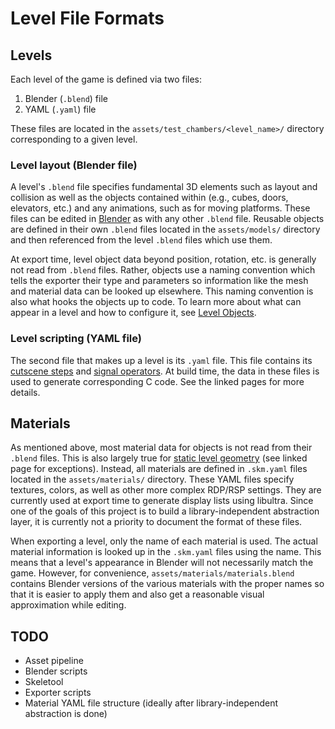 # Level File Formats

## Levels

Each level of the game is defined via two files:

1. Blender (`.blend`) file
2. YAML (`.yaml`) file

These files are located in the `assets/test_chambers/<level_name>/` directory
corresponding to a given level.

### Level layout (Blender file)

A level's `.blend` file specifies fundamental 3D elements such as layout and
collision as well as the objects contained within (e.g., cubes, doors,
elevators, etc.) and any animations, such as for moving platforms. These files
can be edited in [Blender](https://www.blender.org/) as with any other `.blend`
file. Reusable objects are defined in their own `.blend` files located in the
`assets/models/` directory and then referenced from the level `.blend` files
which use them.

At export time, level object data beyond position, rotation, etc. is generally
not read from `.blend` files. Rather, objects use a naming convention which
tells the exporter their type and parameters so information like the mesh and
material data can be looked up elsewhere. This naming convention is also what
hooks the objects up to code. To learn more about what can appear in a level and
how to configure it, see [Level Objects](./level_objects/README.md).

### Level scripting (YAML file)

The second file that makes up a level is its `.yaml` file. This file contains
its [cutscene steps](./cutscenes.md) and [signal operators](./signals.md). At build
time, the data in these files is used to generate corresponding C code. See the
linked pages for more details.

## Materials

As mentioned above, most material data for objects is not read from their
`.blend` files. This is also largely true for
[static level geometry](./level_objects/static.md) (see linked page for
exceptions). Instead, all materials are defined in `.skm.yaml` files located in
the `assets/materials/` directory. These YAML files specify textures, colors, as
well as other more complex RDP/RSP settings. They are currently used at export
time to generate display lists using libultra. Since one of the goals of this
project is to build a library-independent abstraction layer, it is currently not
a priority to document the format of these files.

When exporting a level, only the name of each material is used. The actual
material information is looked up in the `.skm.yaml` files using the name. This
means that a level's appearance in Blender will not necessarily match the game.
However, for convenience, `assets/materials/materials.blend` contains Blender
versions of the various materials with the proper names so that it is easier to
apply them and also get a reasonable visual approximation while editing.

## TODO

* Asset pipeline
* Blender scripts
* Skeletool
* Exporter scripts
* Material YAML file structure (ideally after library-independent abstraction is done)

